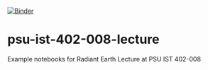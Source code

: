 [![Binder](https://mybinder.org/badge_logo.svg)](https://mybinder.org/v2/gh/HamedAlemo/psu-ist-402-008-lecture/HEAD)

# psu-ist-402-008-lecture
Example notebooks for Radiant Earth Lecture at PSU IST 402-008
